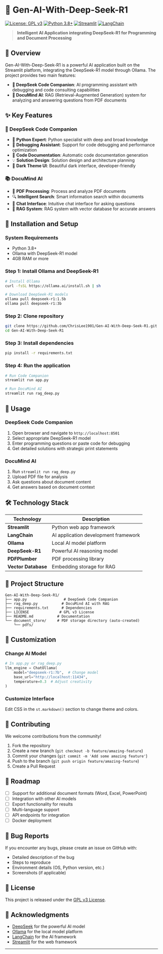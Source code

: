 # 🧠 Gen-AI-With-Deep-Seek-R1

[![License: GPL v3](https://img.shields.io/badge/License-GPLv3-blue.svg)](https://www.gnu.org/licenses/gpl-3.0)
[![Python 3.8+](https://img.shields.io/badge/python-3.8+-blue.svg)](https://www.python.org/downloads/)
[![Streamlit](https://img.shields.io/badge/Streamlit-1.0+-red.svg)](https://streamlit.io/)
[![LangChain](https://img.shields.io/badge/LangChain-0.1+-green.svg)](https://langchain.com/)

> **Intelligent AI Application integrating DeepSeek-R1 for Programming and Document Processing**

## 🌟 Overview

Gen-AI-With-Deep-Seek-R1 is a powerful AI application built on the Streamlit platform, integrating the DeepSeek-R1 model through Ollama. The project provides two main features:

- **🚀 DeepSeek Code Companion**: AI programming assistant with debugging and code consulting capabilities
- **📘 DocuMind AI**: RAG (Retrieval-Augmented Generation) system for analyzing and answering questions from PDF documents

## ✨ Key Features

### 🔧 DeepSeek Code Companion
- 🐍 **Python Expert**: Python specialist with deep and broad knowledge
- 🐞 **Debugging Assistant**: Support for code debugging and performance optimization
- 📝 **Code Documentation**: Automatic code documentation generation
- 💡 **Solution Design**: Solution design and architecture planning
- 🎨 **Dark Theme UI**: Beautiful dark interface, developer-friendly

### 📚 DocuMind AI
- 📄 **PDF Processing**: Process and analyze PDF documents
- 🔍 **Intelligent Search**: Smart information search within documents
- 💬 **Chat Interface**: Intuitive chat interface for asking questions
- 🧠 **RAG System**: RAG system with vector database for accurate answers

## 🚀 Installation and Setup

### System Requirements
- Python 3.8+
- Ollama with DeepSeek-R1 model
- 4GB RAM or more

### Step 1: Install Ollama and DeepSeek-R1

```bash
# Install Ollama
curl -fsSL https://ollama.ai/install.sh | sh

# Download DeepSeek-R1 models
ollama pull deepseek-r1:1.5b
ollama pull deepseek-r1:3b
```

### Step 2: Clone repository

```bash
git clone https://github.com/ChrisLee1901/Gen-AI-With-Deep-Seek-R1.git
cd Gen-AI-With-Deep-Seek-R1
```

### Step 3: Install dependencies

```bash
pip install -r requirements.txt
```

### Step 4: Run the application

```bash
# Run Code Companion
streamlit run app.py

# Run DocuMind AI
streamlit run rag_deep.py
```

## 🎯 Usage

### DeepSeek Code Companion
1. Open browser and navigate to `http://localhost:8501`
2. Select appropriate DeepSeek-R1 model
3. Enter programming questions or paste code for debugging
4. Get detailed solutions with strategic print statements

### DocuMind AI
1. Run `streamlit run rag_deep.py`
2. Upload PDF file for analysis
3. Ask questions about document content
4. Get answers based on document context

## 🛠️ Technology Stack

| Technology | Description |
|-----------|-------------|
| **Streamlit** | Python web app framework |
| **LangChain** | AI application development framework |
| **Ollama** | Local AI model platform |
| **DeepSeek-R1** | Powerful AI reasoning model |
| **PDFPlumber** | PDF processing library |
| **Vector Database** | Embedding storage for RAG |

## 📁 Project Structure

```
Gen-AI-With-Deep-Seek-R1/
├── app.py                 # DeepSeek Code Companion
├── rag_deep.py           # DocuMind AI with RAG
├── requirements.txt      # Dependencies
├── LICENSE              # GPL v3 License
├── README.md           # Documentation
└── document_store/     # PDF storage directory (auto-created)
    └── pdfs/
```

## 🔧 Customization

### Change AI Model
```python
# In app.py or rag_deep.py
llm_engine = ChatOllama(
    model="deepseek-r1:7b",  # Change model
    base_url="http://localhost:11434",
    temperature=0.3  # Adjust creativity
)
```

### Customize Interface
Edit CSS in the `st.markdown()` section to change theme and colors.

## 🤝 Contributing

We welcome contributions from the community!

1. Fork the repository
2. Create a new branch (`git checkout -b feature/amazing-feature`)
3. Commit your changes (`git commit -m 'Add some amazing feature'`)
4. Push to the branch (`git push origin feature/amazing-feature`)
5. Create a Pull Request

## 📝 Roadmap

- [ ] Support for additional document formats (Word, Excel, PowerPoint)
- [ ] Integration with other AI models
- [ ] Export functionality for results
- [ ] Multi-language support
- [ ] API endpoints for integration
- [ ] Docker deployment

## 🐛 Bug Reports

If you encounter any bugs, please create an issue on GitHub with:
- Detailed description of the bug
- Steps to reproduce
- Environment details (OS, Python version, etc.)
- Screenshots (if applicable)

## 📄 License

This project is released under the [GPL v3 License](LICENSE).

## 🙏 Acknowledgments

- [DeepSeek](https://www.deepseek.com/) for the powerful AI model
- [Ollama](https://ollama.ai/) for the local model platform
- [LangChain](https://langchain.com/) for the AI framework
- [Streamlit](https://streamlit.io/) for the web framework

---
